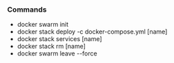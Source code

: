 ### Commands
- docker swarm init
- docker stack deploy -c docker-compose.yml [name]
- docker stack services [name]
- docker stack rm [name]
- docker swarm leave --force
